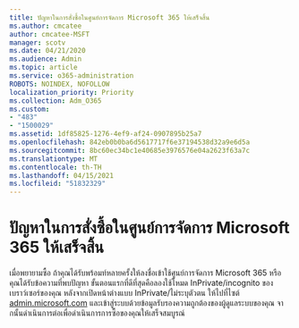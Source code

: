 ```yaml
---
title: ปัญหาในการสั่งซื้อในศูนย์การจัดการ Microsoft 365 ให้เสร็จสิ้น
ms.author: cmcatee
author: cmcatee-MSFT
manager: scotv
ms.date: 04/21/2020
ms.audience: Admin
ms.topic: article
ms.service: o365-administration
ROBOTS: NOINDEX, NOFOLLOW
localization_priority: Priority
ms.collection: Adm_O365
ms.custom:
- "483"
- "1500029"
ms.assetid: 1df85825-1276-4ef9-af24-0907895b25a7
ms.openlocfilehash: 842eb0b0ba6d5617717f6e37194538d32a9e6d5a
ms.sourcegitcommit: 8bc60ec34bc1e40685e3976576e04a2623f63a7c
ms.translationtype: MT
ms.contentlocale: th-TH
ms.lasthandoff: 04/15/2021
ms.locfileid: "51832329"
---
```

# <a name="trouble-completing-a-purchase-in-the-microsoft-365-admin-center"></a>ปัญหาในการสั่งซื้อในศูนย์การจัดการ Microsoft 365 ให้เสร็จสิ้น

เมื่อพยายามซื้อ ถ้าคุณได้รับพร้อมท์หลายครั้งให้ลงชื่อเข้าใช้ศูนย์การจัดการ Microsoft 365 หรือคุณได้รับข้อความที่พบปัญหา ขั้นตอนแรกที่ดีที่สุดคือลองใช้โหมด InPrivate/incognito ของเบราว์เซอร์ของคุณ หลังจากเปิดหน้าต่างแบบ InPrivate/ไม่ระบุตัวตน ให้ไปที่ไซต์ [admin.microsoft.com](https://admin.microsoft.com) และเข้าสู่ระบบด้วยข้อมูลรับรองความถูกต้องของผู้ดูแลระบบของคุณ จากนั้นดําเนินการต่อเพื่อดําเนินการการซื้อของคุณให้เสร็จสมบูรณ์